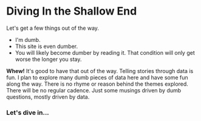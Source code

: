 # Diving In the Shallow End

Let's get a few things out of the way.


- I'm dumb.
- This site is even dumber.
- You will likely become dumber by reading it. That condition will only get worse the longer you stay.


**Whew!** It's good to have that out of the way. Telling stories through data is fun. I plan to explore many dumb pieces of data here and have some fun along the way. There is no rhyme or reason behind the themes explored. There will be no regular cadence. Just some musings driven by dumb questions, mostly driven by data.

### Let's dive in...